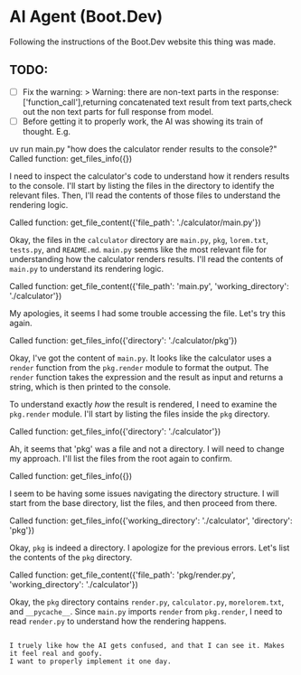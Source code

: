 # AI Agent (Boot.Dev)

Following the instructions of the Boot.Dev website this thing was made.

## TODO:
- [ ] Fix the warning: > Warning: there are non-text parts in the response: ['function_call'],returning concatenated text result from text parts,check out the non text parts for full response from model.
- [ ] Before getting it to properly work, the AI was showing its train of thought. E.g.

uv run main.py "how does the calculator render results to the console?"
Called function: get_files_info({})

I need to inspect the calculator's code to understand how it renders results to the console. I'll start by listing the files in the directory to identify the relevant files. Then, I'll read the contents of those files to understand the rendering logic.

Called function: get_file_content({'file_path': './calculator/main.py'})

Okay, the files in the `calculator` directory are `main.py`, `pkg`, `lorem.txt`, `tests.py`, and `README.md`. `main.py` seems like the most relevant file for understanding how the calculator renders results. I'll read the contents of `main.py` to understand its rendering logic.


Called function: get_file_content({'file_path': 'main.py', 'working_directory': './calculator'})

My apologies, it seems I had some trouble accessing the file. Let's try this again.


Called function: get_files_info({'directory': './calculator/pkg'})

Okay, I've got the content of `main.py`. It looks like the calculator uses a `render` function from the `pkg.render` module to format the output. The `render` function takes the expression and the result as input and returns a string, which is then printed to the console.

To understand exactly *how* the result is rendered, I need to examine the `pkg.render` module. I'll start by listing the files inside the `pkg` directory.


Called function: get_files_info({'directory': './calculator'})

Ah, it seems that 'pkg' was a file and not a directory. I will need to change my approach. I'll list the files from the root again to confirm.


Called function: get_files_info({})

I seem to be having some issues navigating the directory structure. I will start from the base directory, list the files, and then proceed from there.


Called function: get_files_info({'working_directory': './calculator', 'directory': 'pkg'})

Okay, `pkg` is indeed a directory. I apologize for the previous errors. Let's list the contents of the `pkg` directory.


Called function: get_file_content({'file_path': 'pkg/render.py', 'working_directory': './calculator'})

Okay, the `pkg` directory contains `render.py`, `calculator.py`, `morelorem.txt`, and `__pycache__`. Since `main.py` imports `render` from `pkg.render`, I need to read `render.py` to understand how the rendering happens.

~~~ Stops here since it just stops and I couldn't figure out why ~~~

I truely like how the AI gets confused, and that I can see it. Makes it feel real and goofy.
I want to properly implement it one day. 